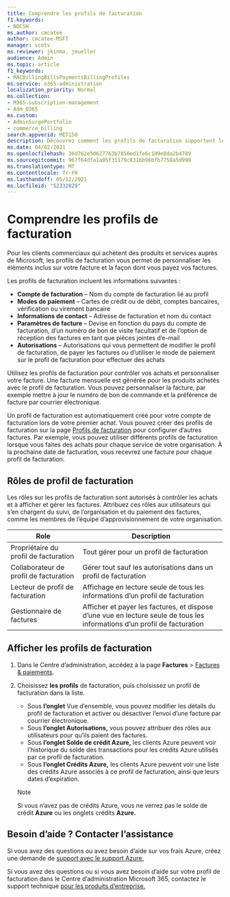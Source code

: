 ```yaml
---
title: Comprendre les profils de facturation
f1.keywords:
- NOCSH
ms.author: cmcatee
author: cmcatee-MSFT
manager: scotv
ms.reviewer: jkinma, jmueller
audience: Admin
ms.topic: article
f1_keywords:
- MACBillingBillsPaymentsBillingProfiles
ms.service: o365-administration
localization_priority: Normal
ms.collection:
- M365-subscription-management
- Adm_O365
ms.custom:
- AdminSurgePortfolio
- commerce_billing
search.appverid: MET150
description: Découvrez comment les profils de facturation supportent les factures.
ms.date: 04/02/2021
ms.openlocfilehash: 36d762e50627763b7856ed1fe6c109e8da2b4789
ms.sourcegitcommit: 967f64dfa1a05f31179c8316b96bfb7758a5d990
ms.translationtype: MT
ms.contentlocale: fr-FR
ms.lasthandoff: 05/12/2021
ms.locfileid: "52332029"
---
```

# <a name="understand-billing-profiles"></a>Comprendre les profils de facturation

Pour les clients commerciaux qui achètent des produits et services auprès de Microsoft, les profils de facturation vous permet de personnaliser les éléments inclus sur votre facture et la façon dont vous payez vos factures.

Les profils de facturation incluent les informations suivantes :

- **Compte de facturation** &ndash; Nom du compte de facturation lié au profil
- **Modes de paiement** &ndash; Cartes de crédit ou de débit, comptes bancaires, vérification ou virement bancaire
- **Informations de contact** &ndash; Adresse de facturation et nom du contact
- **Paramètres de facture** &ndash; Devise en fonction du pays du compte de facturation, d’un numéro de bon de visite facultatif et de l’option de réception des factures en tant que pièces jointes d’e-mail
- **Autorisations** &ndash; Autorisations qui vous permettent de modifier le profil de facturation, de payer les factures ou d’utiliser le mode de paiement sur le profil de facturation pour effectuer des achats

Utilisez les profils de facturation pour contrôler vos achats et personnaliser votre facture. Une facture mensuelle est générée pour les produits achetés avec le profil de facturation. Vous pouvez personnaliser la facture, par exemple mettre à jour le numéro de bon de commande et la préférence de facture par courrier électronique.

Un profil de facturation est automatiquement créé pour votre compte de facturation lors de votre premier achat. Vous pouvez créer des profils de facturation sur la page <a href="https://go.microsoft.com/fwlink/p/?linkid=2103629" target="_blank">Profils de facturation</a> pour configurer d’autres factures. Par exemple, vous pouvez utiliser différents profils de facturation lorsque vous faites des achats pour chaque service de votre organisation. À la prochaine date de facturation, vous recevrez une facture pour chaque profil de facturation.

## <a name="billing-profile-roles"></a>Rôles de profil de facturation

Les rôles sur les profils de facturation sont autorisés à contrôler les achats et à afficher et gérer les factures. Attribuez ces rôles aux utilisateurs qui s’en chargent du suivi, de l’organisation et du paiement des factures, comme les membres de l’équipe d’approvisionnement de votre organisation.

| Role                         | Description                                                                      |
|----------------------------- |--------------------------------------------------------------------------------- |
| Propriétaire du profil de facturation        | Tout gérer pour un profil de facturation                                          |
| Collaborateur de profil de facturation  | Gérer tout sauf les autorisations dans un profil de facturation                        |
| Lecteur de profil de facturation       | Affichage en lecture seule de tous les informations d’un profil de facturation                                |
| Gestionnaire de factures              | Afficher et payer les factures, et dispose d’une vue en lecture seule de tous les informations d’un profil de facturation  |

## <a name="view-billing-profiles"></a>Afficher les profils de facturation

1. Dans le Centre d’administration, accédez à la page **Factures** \> <a href="https://go.microsoft.com/fwlink/p/?linkid=2102895" target="_blank">Factures & paiements</a>.
2. Choisissez **les profils** de facturation, puis choisissez un profil de facturation dans la liste.

    - Sous **l’onglet** Vue d’ensemble, vous pouvez modifier les détails du profil de facturation et activer ou désactiver l’envoi d’une facture par courrier électronique.
    - Sous **l’onglet Autorisations,** vous pouvez attribuer des rôles aux utilisateurs pour qu’ils paient des factures.
    - Sous **l’onglet Solde de crédit Azure,** les clients Azure peuvent voir l’historique du solde des transactions pour les crédits Azure utilisés par ce profil de facturation.
    - Sous **l’onglet Crédits Azure,** les clients Azure peuvent voir une liste des crédits Azure associés à ce profil de facturation, ainsi que leurs dates d’expiration.

    > [!NOTE]
    > Si vous n’avez pas de crédits Azure, vous ne verrez pas le solde de crédit **Azure** ou les onglets crédits **Azure.**

## <a name="need-help-contact-support"></a>Besoin d’aide ? Contacter l’assistance

Si vous avez des questions ou avez besoin d’aide sur vos frais Azure, créez une demande de <a href="https://portal.azure.com/#blade/Microsoft_Azure_Support/HelpAndSupportBlade/newsupportrequest" target="_blank">support avec le support Azure.</a>

Si vous avez des questions ou si vous avez besoin d’aide sur votre profil de facturation dans le Centre d’administration Microsoft 365, contactez le support technique [pour les produits d’entreprise.](../../business-video/get-help-support.md)
